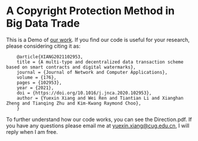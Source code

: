 # A Copyright Protection Method in Big Data Trade
This is a Demo of [our work](https://www.sciencedirect.com/science/article/abs/pii/S1084804520304057). If you find our code is useful for your research, please considering citing it as:

        @article{XIANG2021102953,
        title = {A multi-type and decentralized data transaction scheme based on smart contracts and digital watermarks},
        journal = {Journal of Network and Computer Applications},
        volume = {176},
        pages = {102953},
        year = {2021},
        doi = {https://doi.org/10.1016/j.jnca.2020.102953},
        author = {Yuexin Xiang and Wei Ren and Tiantian Li and Xianghan Zheng and Tianqing Zhu and Kim-Kwang Raymond Choo},
        }

To further understand how our code works, you can see the Direction.pdf. If you have any questions please email me at yuexin.xiang@cug.edu.cn, I will reply when I am free.
